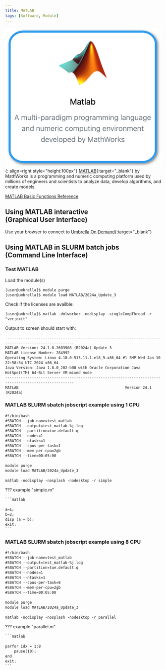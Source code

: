 ```yaml
---
title: MATLAB
tags: [Software, Module]
---
```

![MATLAB in Umbrella On Demand](matlab-ood.png){: align=right style="height:100px"}
[MATLAB](https://nl.mathworks.com/products/matlab.html){:target="_blank"} by MathWorks is a programming and numeric computing platform used by millions of engineers and scientists to analyze data, develop algorithms, and create models.

[MATLAB Basic Functions Reference](matlab-basic-functions-reference.pdf)

## Using MATLAB interactive<br>(Graphical User Interface)

Use your browser to connect to [Umbrella On Demand](https://hpc.tue.nl){:target="_blank"}

## Using MATLAB in SLURM batch jobs<br>(Command Line Interface)

### Test MATLAB

Load the module(s)

```shell 
[user@umbrella]$ module purge
[user@umbrella]$ module load MATLAB/2024a_Update_3
```

Check if the licenses are availble:

```shell
[user@umbrella]$ matlab -dmlworker -nodisplay -singleCompThread -r "ver;exit"
```

Output to screen should start with: 
```output
-----------------------------------------------------------------------------------------------------
MATLAB Version: 24.1.0.2603908 (R2024a) Update 3
MATLAB License Number: 284992
Operating System: Linux 4.18.0-513.11.1.el8_9.x86_64 #1 SMP Wed Jan 10 22:58:54 UTC 2024 x86_64
Java Version: Java 1.8.0_202-b08 with Oracle Corporation Java HotSpot(TM) 64-Bit Server VM mixed mode
-----------------------------------------------------------------------------------------------------
MATLAB                                                Version 24.1        (R2024a)
```

### MATLAB SLURM sbatch jobscript example using 1 CPU

```slurm
#!/bin/bash
#SBATCH --job-name=test_matlab
#SBATCH --output=test_matlab-%j.log
#SBATCH --partition=tue.default.q
#SBATCH --nodes=1
#SBATCH --ntasks=1
#SBATCH --cpus-per-task=1
#SBATCH --mem-per-cpu=2gb
#SBATCH --time=00:05:00

module purge
module load MATLAB/2024a_Update_3

matlab -nodisplay -nosplash -nodesktop -r simple
```

??? example "simple.m"
  
    ```matlab

    a=1;
    b=2;
    disp (a + b);
    exit;
    ```

### MATLAB SLURM sbatch jobscript example using 8 CPU 

```slurm
#!/bin/bash
#SBATCH --job-name=test_matlab
#SBATCH --output=test_matlab-%j.log
#SBATCH --partition=tue.default.q
#SBATCH --nodes=1
#SBATCH --ntasks=1
#SBATCH --cpus-per-task=8
#SBATCH --mem-per-cpu=2gb
#SBATCH --time=00:05:00

module purge
module load MATLAB/2024a_Update_3

matlab -nodisplay -nosplash -nodesktop -r parallel
```

??? example "parallel.m"
  
    ```matlab

    parfor idx = 1:8
        pause(10);
    end
    exit;
    ```

